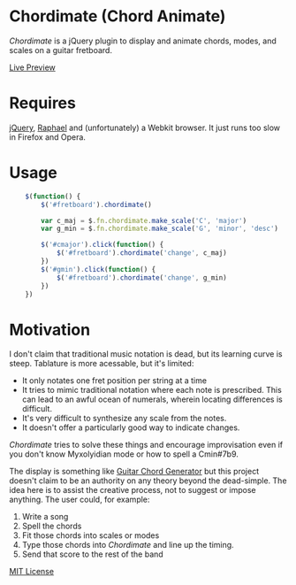 # Chordimate (Chord Animate)
*Chordimate* is a jQuery plugin to display and animate chords, modes, and
scales on a guitar fretboard.

[Live Preview](http://cuadue.github.com/chordimate)

# Requires 
[jQuery](http://jquery.com), [Raphael](http://raphaeljs.com) and 
(unfortunately) a Webkit browser. It just runs too slow in Firefox and Opera.

# Usage
``` javascript
    $(function() {
        $('#fretboard').chordimate()

        var c_maj = $.fn.chordimate.make_scale('C', 'major')
        var g_min = $.fn.chordimate.make_scale('G', 'minor', 'desc')

        $('#cmajor').click(function() {
            $('#fretboard').chordimate('change', c_maj)
        })
        $('#gmin').click(function() {
            $('#fretboard').chordimate('change', g_min)
        })
    })
```

# Motivation
I don't claim that traditional music notation is dead, but its learning curve
is steep. Tablature is more acessable, but it's limited:

* It only notates one fret position per string at a time
* It tries to mimic traditional notation where each note is prescribed. This
  can lead to an awful ocean of numerals, wherein locating differences is
  difficult.
* It's very difficult to synthesize any scale from the notes.
* It doesn't offer a particularly good way to indicate changes.

*Chordimate* tries to solve these things and encourage improvisation even if
you don't know Myxolyidian mode or how to spell a Cmin#7b9.

The display is something like [Guitar Chord Generator]() but this project
doesn't claim to be an authority on any theory beyond the dead-simple. The idea
here is to assist the creative process, not to suggest or impose anything. The
user could, for example:

1. Write a song
2. Spell the chords
3. Fit those chords into scales or modes
4. Type those chords into *Chordimate* and line up the timing.
5. Send that score to the rest of the band

[MIT License](http://www.opensource.org/licenses/mit-license.php)

